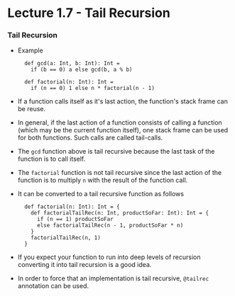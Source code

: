 # Lecture 1.7 - Tail Recursion

### Tail Recursion
+ Example

        def gcd(a: Int, b: Int): Int =
          if (b == 0) a else gcd(b, a % b)
        
        def factorial(n: Int): Int =
          if (n == 0) 1 else n * factorial(n - 1)

+ If a function calls itself as it's last action, the function's stack frame can be reuse.
+ In general, if the last action of a function consists of calling a function (which may be the current function itself), one stack frame can be used for both functions. Such calls are called tail-calls.
+ The `gcd` function above is tail recursive because the last task of the function is to call itself.
+ The `factorial` function is not tail recursive since the last action of the function is to multiply `n` with the result of the function call.
+ It can be converted to a tail recursive function as follows

        def factorial(n: Int): Int = {
          def factorialTailRec(n: Int, productSoFar: Int): Int = {
            if (n == 1) productSoFar
            else factorialTailRec(n - 1, productSoFar * n)
          }
          factorialTailRec(n, 1)
        }
+ If you expect your function to run into deep levels of recursion converting it into tail recursion is a good idea.
+ In order to force that an implementation is tail recursive, `@tailrec` annotation can be used.
